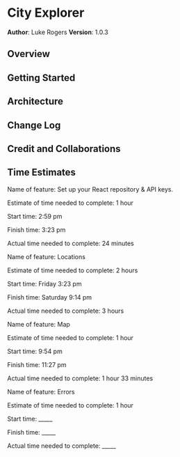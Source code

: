 # City Explorer

**Author**: Luke Rogers
**Version**: 1.0.3

## Overview
<!-- Provide a high level overview of what this application is and why you are building it, beyond the fact that it's an assignment for this class. (i.e. What's your problem domain?) -->

## Getting Started
<!-- What are the steps that a user must take in order to build this app on their own machine and get it running? -->

## Architecture
<!-- Provide a detailed description of the application design. What technologies (languages, libraries, etc) you're using, and any other relevant design information. -->

## Change Log
<!-- Use this area to document the iterative changes made to your application as each feature is successfully implemented. Use time stamps. Here's an example:

01-01-2001 4:59pm - Application now has a fully-functional express server, with a GET route for the location resource. -->

## Credit and Collaborations
<!-- Give credit (and a link) to other people or resources that helped you build this application. -->

## Time Estimates

Name of feature: Set up your React repository & API keys.

Estimate of time needed to complete: 1 hour

Start time: 2:59 pm

Finish time: 3:23 pm

Actual time needed to complete: 24 minutes

Name of feature: Locations

Estimate of time needed to complete: 2 hours

Start time: Friday 3:23 pm

Finish time: Saturday 9:14 pm

Actual time needed to complete: 3 hours

Name of feature: Map

Estimate of time needed to complete: 1 hour

Start time: 9:54 pm

Finish time: 11:27 pm

Actual time needed to complete: 1 hour 33 minutes

Name of feature: Errors

Estimate of time needed to complete: 1 hour

Start time: _____

Finish time: _____

Actual time needed to complete: _____
